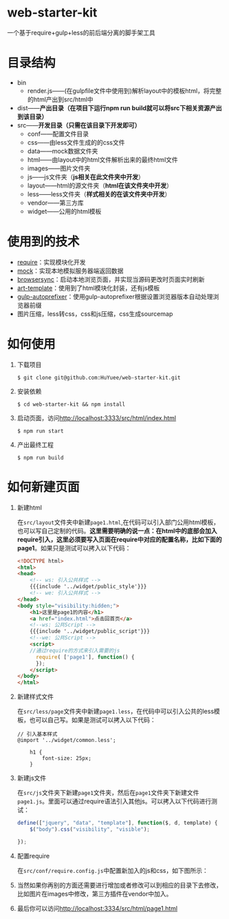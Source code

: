 # web-starter-kit
一个基于require+gulp+less的前后端分离的脚手架工具

# 目录结构

- bin
  - render.js——(在gulpfile文件中使用到)解析layout中的模板html，将完整的html产出到src/html中
- dist——**产出目录（在项目下运行npm run build就可以将src下相关资源产出到该目录）**
- src——**开发目录（只需在该目录下开发即可）**
  - conf——配置文件目录
  - css——由less文件生成的的css文件
  - data——mock数据文件夹
  - html——由layout中的html文件解析出来的最终html文件
  - images——图片文件夹
  - js——js文件夹（**js相关在此文件夹中开发**）
  - layout——html的源文件夹（**html在该文件夹中开发**）
  - less——less文件夹（**样式相关的在该文件夹中开发**）
  - vendor——第三方库
  - widget——公用的html模板



# 使用到的技术

- [require](http://requirejs.org/docs/start.html)：实现模块化开发
- [mock](http://mockjs.com/)：实现本地模拟服务器端返回数据
- [browsersync](http://www.browsersync.cn/)：启动本地浏览页面，并实现当源码更改时页面实时刷新
- [art-template](https://github.com/aui/art-template)：使用到了html模块化封装，还有js模板
- [gulp-autoprefixer](https://github.com/sindresorhus/gulp-autoprefixer)：使用gulp-autoprefixer根据设置浏览器版本自动处理浏览器前缀
- 图片压缩，less转css，css和js压缩，css生成sourcemap



# 如何使用

1. 下载项目

   ```
   $ git clone git@github.com:HuYuee/web-starter-kit.git
   ```

2. 安装依赖

   ```
   $ cd web-starter-kit && npm install
   ```

3. 启动页面，访问[http://localhost:3333/src/html/index.html](http://localhost:3333/src/html/index.html)

   ```
   $ npm run start
   ```

4. 产出最终工程

   ```
   $ npm run build
   ```




# 如何新建页面

1. 新建html

   在`src/layout`文件夹中新建`page1.html`,在代码可以引入部门公用html模板，也可以写自己定制的代码。**这里需要明确的说一点：在html中的底部会加入require引入，这里必须要写入页面在require中对应的配置名称，比如下面的page1**。如果只是测试可以拷入以下代码：

   ```html
   <!DOCTYPE html>
   <html>
   <head>
       <!-- ws: 引入公共样式 -->
       {{{include '../widget/public_style'}}}
       <!-- we: 引入公共样式 -->
   </head>
   <body style="visibility:hidden;">
       <h1>这里是page1的内容</h1>
       <a href="index.html">点击回首页</a>
       <!--ws: 公共Script -->
       {{{include '../widget/public_script'}}}
       <!--we: 公共Script -->
       <script>
       //通过require的方式来引入需要的js
         require( ['page1'], function() {
         });
       </script>
   </body>
   </html>
   ```

2. 新建样式文件

   在`src/less/page`文件夹中新建`page1.less`，在代码中可以引入公共的less模板，也可以自己写。如果是测试可以拷入以下代码：

   ```less
   // 引入基本样式
   @import '../widget/common.less';

       h1 {
           font-size: 25px;
       }
   ```

3. 新建js文件

   在`src/js`文件夹下新建`page1`文件夹，然后在`page1`文件夹下新建文件`page1.js`。里面可以通过require语法引入其他js。可以拷入以下代码进行测试：

   ```js
   define(["jquery", "data", "template"], function($, d, template) {
       $("body").css("visibility", "visible");

   });
   ```

4. 配置require

   在`src/conf/require.config.js`中配置新加入的js和css，如下图所示：

5. 当然如果你再别的方面还需要进行增加或者修改可以到相应的目录下去修改，比如图片在images中修改，第三方插件在vendor中加入。

6. 最后你可以访问[http://localhost:3334/src/html/page1.html](http://localhost:3334/src/html/page1.html)
